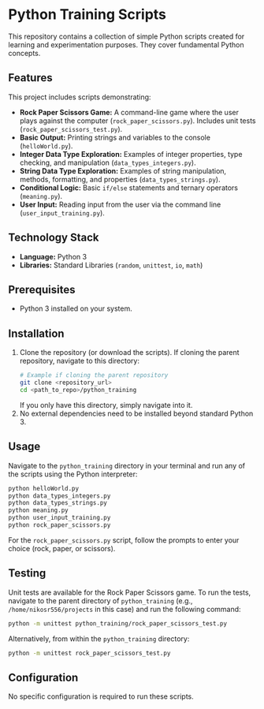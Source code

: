 # Python Training Scripts

This repository contains a collection of simple Python scripts created for learning and experimentation purposes. They cover fundamental Python concepts.

## Features

This project includes scripts demonstrating:

*   **Rock Paper Scissors Game:** A command-line game where the user plays against the computer (`rock_paper_scissors.py`). Includes unit tests (`rock_paper_scissors_test.py`).
*   **Basic Output:** Printing strings and variables to the console (`helloWorld.py`).
*   **Integer Data Type Exploration:** Examples of integer properties, type checking, and manipulation (`data_types_integers.py`).
*   **String Data Type Exploration:** Examples of string manipulation, methods, formatting, and properties (`data_types_strings.py`).
*   **Conditional Logic:** Basic `if/else` statements and ternary operators (`meaning.py`).
*   **User Input:** Reading input from the user via the command line (`user_input_training.py`).

## Technology Stack

*   **Language:** Python 3
*   **Libraries:** Standard Libraries (`random`, `unittest`, `io`, `math`)

## Prerequisites

*   Python 3 installed on your system.

## Installation

1.  Clone the repository (or download the scripts). If cloning the parent repository, navigate to this directory:
    ```bash
    # Example if cloning the parent repository
    git clone <repository_url>
    cd <path_to_repo>/python_training
    ```
    If you only have this directory, simply navigate into it.
2.  No external dependencies need to be installed beyond standard Python 3.

## Usage

Navigate to the `python_training` directory in your terminal and run any of the scripts using the Python interpreter:

```bash
python helloWorld.py
python data_types_integers.py
python data_types_strings.py
python meaning.py
python user_input_training.py
python rock_paper_scissors.py
```

For the `rock_paper_scissors.py` script, follow the prompts to enter your choice (rock, paper, or scissors).

## Testing

Unit tests are available for the Rock Paper Scissors game. To run the tests, navigate to the parent directory of `python_training` (e.g., `/home/nikosr556/projects` in this case) and run the following command:

```bash
python -m unittest python_training/rock_paper_scissors_test.py
```
Alternatively, from within the `python_training` directory:
```bash
python -m unittest rock_paper_scissors_test.py
```

## Configuration

No specific configuration is required to run these scripts.
